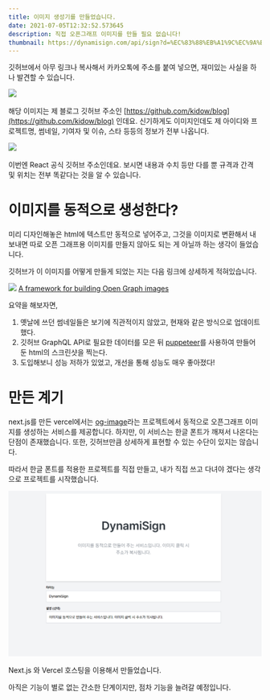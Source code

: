 ```yaml
---
title: 이미지 생성기를 만들었습니다.
date: 2021-07-05T12:32:52.573645
description: 직접 오픈그래프 이미지를 만들 필요 없습니다!
thumbnail: https://dynamisign.com/api/sign?d=%EC%83%88%EB%A1%9C%EC%9A%B4%20%EA%B8%B0%EC%88%A0%EB%A1%9C%20%EB%8B%A4%EC%8B%9C%20%EC%B0%BE%EC%95%84%EC%99%94%EC%8A%B5%EB%8B%88%EB%8B%A4.&t=%EB%B8%94%EB%A1%9C%EA%B7%B8%EB%A5%BC%20%EC%9D%B4%EC%A0%84%ED%96%88%EC%8A%B5%EB%8B%88%EB%8B%A4.
---
```


깃허브에서 아무 링크나 복사해서 카카오톡에 주소를 붙여 넣으면, 재미있는 사실을 하나 발견할 수 있습니다.

![](https://opengraph.githubassets.com/8ff6bc21563d55cdbe88dce35d5b342a033d073b832d82b1ef8100a69194e7f3/kidow/blog)

해당 이미지는 제 블로그 깃허브 주소인 [https://github.com/kidow/blog](https://github.com/kidow/blog) 인데요. 신기하게도 이미지인데도 제 아이디와 프로젝트명, 썸네일, 기여자 및 이슈, 스타 등등의 정보가 전부 나옵니다.

![](https://opengraph.githubassets.com/50a2f06bc1a1c69378be68a8ae42f9c39ecedb13b4f9d5d660080edcfe649ba2/facebook/react)

이번엔 React 공식 깃허브 주소인데요. 보시면 내용과 수치 등만 다를 뿐 규격과 간격 및 위치는 전부 똑같다는 것을 알 수 있습니다.

# 이미지를 동적으로 생성한다?

미리 디자인해놓은 html에 텍스트만 동적으로 넣어주고, 그것을 이미지로 변환해서 내보내면 따로 오픈 그래프용 이미지를 만들지 않아도 되는 게 아닐까 하는 생각이 들었습니다.

깃허브가 이 이미지를 어떻게 만들게 되었는 지는 다음 링크에 상세하게 적혀있습니다.

[![](https://github.blog/wp-content/uploads/2021/06/framework-open-graph-images_for-social.png?fit=1200%2C630)](https://github.blog/2021-06-22-framework-building-open-graph-images/)
[A framework for building Open Graph images](https://github.blog/2021-06-22-framework-building-open-graph-images/)

요약을 해보자면,

1. 옛날에 쓰던 썸네일들은 보기에 직관적이지 않았고, 현재와 같은 방식으로 업데이트했다.
2. 깃허브 GraphQL API로 필요한 데이터를 모은 뒤 [puppeteer](https://github.com/puppeteer/puppeteer)를 사용하여 만들어 둔 html의 스크린샷을 찍는다.
3. 도입해보니 성능 저하가 있었고, 개선을 통해 성능도 매우 좋아졌다!

# 만든 계기

next.js를 만든 vercel에서는 [og-image](https://og-image.vercel.app/)라는 프로젝트에서 동적으로 오픈그래프 이미지를 생성하는 서비스를 제공합니다. 하지만, 이 서비스는 한글 폰트가 깨져서 나온다는 단점이 존재했습니다. 또한, 깃허브만큼 상세하게 표현할 수 있는 수단이 있지는 않습니다.

따라서 한글 폰트를 적용한 프로젝트를 직접 만들고, 내가 직접 쓰고 다녀야 겠다는 생각으로 프로젝트를 시작했습니다.

![dynamisign](./dynamisign.png)

Next.js 와 Vercel 호스팅을 이용해서 만들었습니다.

아직은 기능이 별로 없는 간소한 단계이지만, 점차 기능을 늘려갈 예정입니다.